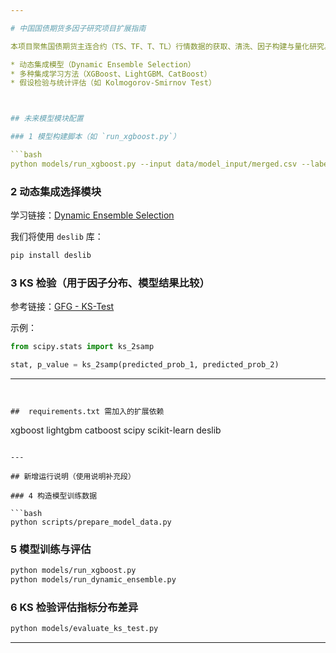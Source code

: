 ```yaml
---

# 中国国债期货多因子研究项目扩展指南

本项目聚焦国债期货主连合约（TS、TF、T、TL）行情数据的获取、清洗、因子构建与量化研究。未来将进一步扩展模型建模与因子评估，涵盖：

* 动态集成模型（Dynamic Ensemble Selection）
* 多种集成学习方法（XGBoost、LightGBM、CatBoost）
* 假设检验与统计评估（如 Kolmogorov-Smirnov Test）



## 未来模型模块配置

### 1️ 模型构建脚本（如 `run_xgboost.py`）

```bash
python models/run_xgboost.py --input data/model_input/merged.csv --label direction --test-size 0.2
```

### 2️ 动态集成选择模块

学习链接：[Dynamic Ensemble Selection](https://machinelearningmastery.com/dynamic-ensemble-selection-in-python/)

我们将使用 `deslib` 库：

```bash
pip install deslib
```

### 3️ KS 检验（用于因子分布、模型结果比较）

参考链接：[GFG - KS-Test](https://www.geeksforgeeks.org/kolmogorov-smirnov-test-ks-test/)

示例：

```python
from scipy.stats import ks_2samp

stat, p_value = ks_2samp(predicted_prob_1, predicted_prob_2)
```

---
```


##  requirements.txt 需加入的扩展依赖

```
xgboost
lightgbm
catboost
scipy
scikit-learn
deslib
```

---

## 新增运行说明（使用说明补充段）

### 4️ 构造模型训练数据

```bash
python scripts/prepare_model_data.py
```

### 5️ 模型训练与评估

```bash
python models/run_xgboost.py
python models/run_dynamic_ensemble.py
```

### 6️ KS 检验评估指标分布差异

```bash
python models/evaluate_ks_test.py
```

---


